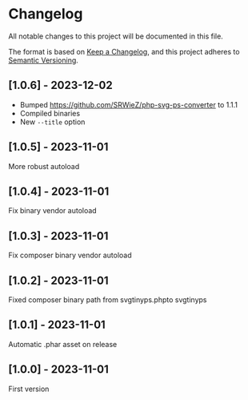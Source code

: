 # Changelog

All notable changes to this project will be documented in this file.

The format is based on [Keep a Changelog](https://keepachangelog.com/en/1.0.0/),
and this project adheres to [Semantic Versioning](https://semver.org/spec/v2.0.0.html).

## [1.0.6] - 2023-12-02
- Bumped https://github.com/SRWieZ/php-svg-ps-converter to 1.1.1
- Compiled binaries 
- New `--title` option

## [1.0.5] - 2023-11-01
More robust autoload

## [1.0.4] - 2023-11-01
Fix binary vendor autoload

## [1.0.3] - 2023-11-01
Fix composer binary vendor autoload

## [1.0.2] - 2023-11-01
Fixed composer binary path from svgtinyps.phpto svgtinyps

## [1.0.1] - 2023-11-01
Automatic .phar asset on release

## [1.0.0] - 2023-11-01
First version
